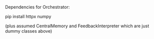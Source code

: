 Dependencies for Orchestrator: 

pip install httpx numpy 

(plus assumed CentralMemory and FeedbackInterpreter which are just dummy classes above)
